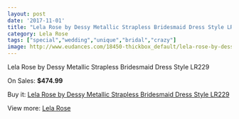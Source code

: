 ```yaml
---
layout: post
date: '2017-11-01'
title: "Lela Rose by Dessy Metallic Strapless Bridesmaid Dress Style LR229"
category: Lela Rose
tags: ["special","wedding","unique","bridal","crazy"]
image: http://www.eudances.com/18450-thickbox_default/lela-rose-by-dessy-metallic-strapless-bridesmaid-dress-style-lr229.jpg
---
```

Lela Rose by Dessy Metallic Strapless Bridesmaid Dress Style LR229

On Sales: **$474.99**
<a href="https://www.eudances.com/en/lela-rose/5441-lela-rose-by-dessy-metallic-strapless-bridesmaid-dress-style-lr229.html"><amp-img layout="responsive" width="600" height="600" src="//www.eudances.com/18450-thickbox_default/lela-rose-by-dessy-metallic-strapless-bridesmaid-dress-style-lr229.jpg" alt="Lela Rose by Dessy Metallic Strapless Bridesmaid Dress Style LR229 0" /></a>
<a href="https://www.eudances.com/en/lela-rose/5441-lela-rose-by-dessy-metallic-strapless-bridesmaid-dress-style-lr229.html"><amp-img layout="responsive" width="600" height="600" src="//www.eudances.com/18451-thickbox_default/lela-rose-by-dessy-metallic-strapless-bridesmaid-dress-style-lr229.jpg" alt="Lela Rose by Dessy Metallic Strapless Bridesmaid Dress Style LR229 1" /></a>

Buy it: [Lela Rose by Dessy Metallic Strapless Bridesmaid Dress Style LR229](https://www.eudances.com/en/lela-rose/5441-lela-rose-by-dessy-metallic-strapless-bridesmaid-dress-style-lr229.html "Lela Rose by Dessy Metallic Strapless Bridesmaid Dress Style LR229")

View more: [Lela Rose](https://www.eudances.com/en/96-lela-rose "Lela Rose")